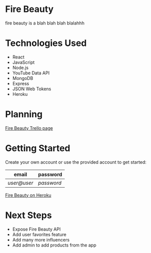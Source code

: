 # Fire Beauty
fire beauty is a blah blah blah blalahhh

<!-- ![is it fun? 1](https://i.imgur.com/ppLvH40.png)
![is it fun? 2](https://i.imgur.com/GIGeBjP.png) -->

# Technologies Used
* React
* JavaScript
* Node.js
* YouTube Data API
* MongoDB
* Express
* JSON Web Tokens
* Heroku

# Planning
[Fire Beauty Trello page](https://trello.com/b/ETxQGdNU/fire-beauty)

# Getting Started
Create your own account or use the provided account to get started:

email | password|
--- | --- |
*user@user* | *password* |


[Fire Beauty on Heroku](https://fire-beauty.herokuapp.com/)

# Next Steps
* Expose Fire Beauty API
* Add user favorites feature
* Add many more influencers
* Add admin to add products from the app